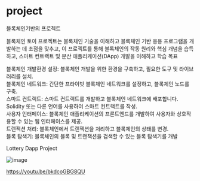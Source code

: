 # project
블록체인기반의 프로젝트

블록체인 토이 프로젝트는 블록체인 기술을 이해하고 블록체인 기반 응용 프로그램을 개발하는 데 초점을 맞추고,
이 프로젝트를 통해 블록체인의 작동 원리와 핵심 개념을 습득하고, 스마트 컨트랙트 및 분산 애플리케이션(DApp) 개발을 이해하고 학습 목표

블록체인 개발환경 설정: 블록체인 개발을 위한 환경을 구축하고, 필요한 도구 및 라이브러리를 설치.<br>
블록체인 네트워크: 간단한 프라이빗 블록체인 네트워크를 설정하고, 블록체인 노드를 구축.<br>
스마트 컨트랙트: 스마트 컨트랙트를 개발하고 블록체인 네트워크에 배포합니다. Solidity 또는 다른 언어를 사용하여 스마트 컨트랙트를 작성.<br>
사용자 인터페이스: 블록체인 애플리케이션의 프론트엔드를 개발하여 사용자와 상호작용할 수 있는 웹 인터페이스를 제공.<br>
트랜잭션 처리: 블록체인에서 트랜잭션을 처리하고 블록체인의 상태를 변경.<br>
블록 탐색기: 블록체인의 블록 및 트랜잭션을 검색할 수 있는 블록 탐색기를 개발


Lottery Dapp Project 


![image](https://github.com/bumida/ethereum_project/assets/77855625/6fdad316-8513-45d2-8922-cc0dec136e84)




https://youtu.be/bkdcoGBG8QU
